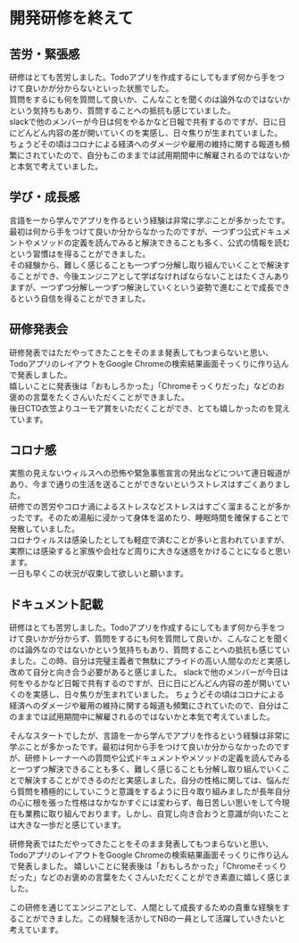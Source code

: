# 開発研修を終えて

## 苦労・緊張感
研修はとても苦労しました。Todoアプリを作成するにしてもまず何から手をつけて良いかが分からないといった状態でした。  
質問をするにも何を質問して良いか、こんなことを聞くのは論外なのではないかという気持ちもあり、質問することへの抵抗も感じていました。  
slackで他のメンバーが今日は何をやるかなど日報で共有するのですが、日に日にどんどん内容の差が開いていくのを実感し、日々焦りが生まれていました。  
ちょうどその頃はコロナによる経済へのダメージや雇用の維持に関する報道も頻繁にされていたので、自分もこのままでは試用期間中に解雇されるのではないかと本気で考えていました。  

## 学び・成長感
言語を一から学んでアプリを作るという経験は非常に学ぶことが多かったです。最初は何から手をつけて良いか分からなかったのですが、一つずつ公式ドキュメントやメソッドの定義を読んでみると解決できることも多く、公式の情報を読むという習慣はを得ることができました。  
その経験から、難しく感じることも一つずつ分解し取り組んでいくことで解決することができ、今後エンジニアとして学ばなければならないことはたくさんありますが、一つずつ分解し一つずつ解決していくという姿勢で進むことで成長できるという自信を得ることができました。  

## 研修発表会
研修発表ではただやってきたことをそのまま発表してもつまらないと思い、TodoアプリのレイアウトをGoogle Chromeの検索結果画面そっくりに作り込んで発表しました。  
嬉しいことに発表後は「おもしろかった」「Chromeそっくりだった」などのお褒めの言葉をたくさんいただくことができました。  
後日CTO衣笠よりユーモア賞をいただくことができ、とても嬉しかったのを覚えています。  

## コロナ感
実態の見えないウィルスへの恐怖や緊急事態宣言の発出などについて連日報道があり、今まで通りの生活を送ることができないというストレスはすごくありました。  
研修での苦労やコロナ渦によるストレスなどストレスはすごく溜まることが多かったです。そのため湯船に浸かって身体を温めたり、睡眠時間を確保することで発散していました。  
コロナウィルスは感染したとしても軽症で済むことが多いと言われていますが、実際には感染すると家族や会社など周りに大きな迷惑をかけることになると思います。  
一日も早くこの状況が収束して欲しいと願います。  

## ドキュメント記載
研修はとても苦労しました。Todoアプリを作成するにしてもまず何から手をつけて良いかが分からず、質問をするにも何を質問して良いか、こんなことを聞くのは論外なのではないかという気持ちもあり、質問することへの抵抗も感じていました。この時、自分は完璧主義者で無駄にプライドの高い人間なのだと実感し改めて自分と向き合う必要があると感じました。
slackで他のメンバーが今日は何をやるかなど日報で共有するのですが、日に日にどんどん内容の差が開いていくのを実感し、日々焦りが生まれていました。
ちょうどその頃はコロナによる経済へのダメージや雇用の維持に関する報道も頻繁にされていたので、自分はこのままでは試用期間中に解雇されるのではないかと本気で考えていました。

そんなスタートでしたが、言語を一から学んでアプリを作るという経験は非常に学ぶことが多かったです。最初は何から手をつけて良いか分からなかったのですが、研修トレーナーへの質問や公式ドキュメントやメソッドの定義を読んでみると一つずつ解決できることも多く、難しく感じることも分解し取り組んでいくことで解決することができるのだと実感しました。自分の性格に関しては、悩んだら質問を積極的にしていこうと意識をするように日々取り組みましたが長年自分の心に根を張った性格はなかなかすぐには変わらず、毎日苦しい思いをして今現在も業務に取り組んでおります。しかし、自覚し向き合おうと意識が向いたことは大きな一歩だと感じています。

研修発表ではただやってきたことをそのまま発表してもつまらないと思い、TodoアプリのレイアウトをGoogle Chromeの検索結果画面そっくりに作り込んで発表しました。
嬉しいことに発表後は「おもしろかった」「Chromeそっくりだった」などのお褒めの言葉をたくさんいただくことができ素直に嬉しく感じました。

この研修を通じてエンジニアとして、人間として成長するための貴重な経験をすることができました。この経験を活かしてNBの一員として活躍していきたいと考えています。

